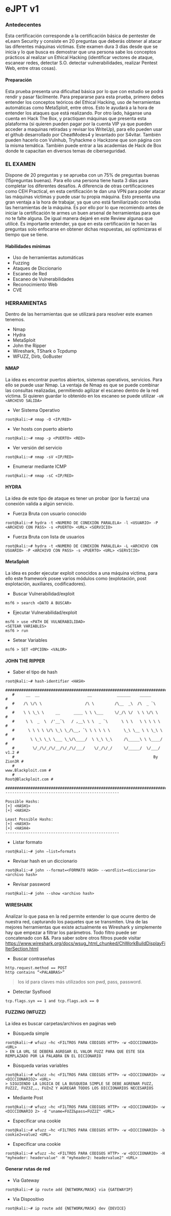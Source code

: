 # eJPT v1

### **Antedecentes**
Esta certificación corresponde a la certificación básica de pentester de eLearn Security y consiste en 20 preguntas que deberás obtener al atacar las diferentes máquinas víctimas. Este examen dura 3 días desde que se inicia y lo que busca es demostrar que una persona sabe los conceptos prácticos al realizar un Ethical Hacking (identificar vectores de ataque, escanear redes, detectar S.O. detectar vulnerabilidades, realizar Pentest Web, entre otras cosas).

#### Preparación
Esta prueba presenta una dificultad básica por lo que con estudio se podrá rendir y pasar fácilmente. Para prepararse para esta prueba, primero debes entender los conceptos teóricos del Ethical Hacking, uso de herramientas automáticas como MetaSploit, entre otros. Esto le ayudará a la hora de entender los ataques que está realizando. Por otro lado, háganse una cuenta en Hack The Box, y practiquen máquinas que presenta esta plataforma (si quieren pueden pagar por la cuenta VIP ya que pueden acceder a maquinas retiradas y revisar los WriteUp), para ello pueden usar el github desarrollado por CheatModes4 y levantado por S4vitar. También pueden hacerlo con Vulnhub, Tryhackme o Hackzone que son página con la misma temática. También puede entrar a las academias de Hack de Box donde te capacitan en diversos temas de ciberseguridad.

### **EL EXAMEN**
Dispone de 20 preguntas y se aprueba con un 75% de preguntas buenas (15preguntas buenas). Para ello una persona tiene hasta 3 días para completar los diferentes desafíos. A diferencia de otras certificaciones como CEH Practical, en esta certificación te dan una VPN para poder atacar las máquinas víctimas y puede usar tu propia máquina. Esto presenta una gran ventaja a la hora de trabajar, ya que uno está familiarizado con todas las herramientas de la máquina. Es por ello por lo que recomiendo antes de iniciar la certificación te armes un buen arsenal de herramientas para que no te falte alguna. De igual manera dejaré en este Review algunas que utilicé.
Es importante entender, ya que en esta certificación te hacen las preguntas solo enfocarse en obtener dichas respuestas, así optimizaras el tiempo que se tiene.

#### **Habilidades mínimas**
- Uso de herramientas automáticas
- Fuzzing
- Ataques de Diccionario
- Escaneo de Red
- Escaneo de Vulnerabilidades
- Reconocimiento Web
- CVE


### **HERRAMIENTAS**
Dentro de las herramientas que se utilizará para resolver este examen tenemos.

- Nmap
- Hydra
- MetaSploit
- John the Ripper
- Wireshark, TShark o Tcpdump
- WFUZZ, Dirb, GoBuster


#### **NMAP**
La idea es encontrar puertos abiertos, sistemas operativos, servicios. Para ello se puede usar Nmap. La ventaja de Nmap es que se puede combinar las consultas realizadas, permitiendo agilizar el escaneo dentro de la red víctima. Si quieren guardar lo obtenido en los escaneo se puede utilizar `-oN <ARCHIVO SALIDA>`
   
- Ver Sistema Operativo
```
root@kali:~# nmap -O <IP/RED>
```
- Ver hosts con puerto abierto
```
root@kali:~# nmap -p <PUERTO> <RED>
```
- Ver versión del servicio
```
root@kali:~# nmap -sV <IP/RED>
```
- Enumerar mediante ICMP
```
root@kali:~# nmap -sC <IP/RED>
```

#### **HYDRA**
La idea de este tipo de ataque es tener un probar (por la fuerza) una conexión valida a algún servicio.

- Fuerza Bruta con usuario conocido
```
root@kali:~# hydra -t <NUMERO DE CONEXIÓN PARALELA> -l <USUARIO> -P <ARCHIVO CON PASS> -s <PUERTO> <URL> <SERVICIO>
```
- Fuerza Bruta con lista de usuarios
```
root@kali:~# hydra -t <NUMERO DE CONEXIÓN PARALELA> -L <ARCHIVO CON USUARIO> -P <ARCHIVO CON PASS> -s <PUERTO> <URL> <SERVICIO>
```

#### **MetaSploit**
La idea es poder ejecutar exploit conocidos a una máquina víctima, para ello este framework posee varios módulos como (explotación, post explotación, auxiliares, codificadores).
- Buscar Vulnerabilidad/exploit
```
msf6 > search <DATO A BUSCAR>
```

- Ejecutar Vulnerabilidad/exploit
```
msf6 > use <PATH DE VULNERABILIDAD>
<SETEAR VARIABLES>
msf6 > run
```
- Setear Variables
```
msf6 > SET <OPCIÓN> <VALOR>
```

#### **JOHN THE RIPPER**
- Saber el tipo de hash
```
root@kali:~# hash-identifier <HASH>
   #########################################################################
   #     __  __                     __           ______    _____           #
   #    /\ \/\ \                   /\ \         /\__  _\  /\  _ `\         #
   #    \ \ \_\ \     __      ____ \ \ \___     \/_/\ \/  \ \ \/\ \        #
   #     \ \  _  \  /'__`\   / ,__\ \ \  _ `\      \ \ \   \ \ \ \ \       #
   #      \ \ \ \ \/\ \_\ \_/\__, `\ \ \ \ \ \      \_\ \__ \ \ \_\ \      #
   #       \ \_\ \_\ \___ \_\/\____/  \ \_\ \_\     /\_____\ \ \____/      #
   #        \/_/\/_/\/__/\/_/\/___/    \/_/\/_/     \/_____/  \/___/  v1.2 #
   #                                                             By Zion3R #
   #                                                    www.Blackploit.com #
   #                                                   Root@Blackploit.com #
   #########################################################################
--------------------------------------------------

Possible Hashs:
[+] <HASH1>
[+] <HASH2>

Least Possible Hashs:
[+] <HASH3>
[+] <HASH4>
--------------------------------------------------
```

- Listar formato
```
root@kali:~# john –list=formats
```
- Revisar hash en un diccionario
```
root@kali:~# john --format=<FORMATO HASH> --wordlist=<diccionario> <archivo hash>
```
- Revisar password
```
root@kali:~# john --show <archivo hash>
```

#### **WIRESHARK**
Analizar lo que pasa en la red permite entender lo que ocurre dentro de nuestra red, capturando los paquetes que se transmiten.
Una de las mejores herramientas que existe actualmente es Wireshark y simplemente hay que empezar a filtrar los parámetros. Todo filtro puede ser concatenado con &&. Para saber sobre otros filtros puede visitar <a href="https://www.wireshark.org/docs/wsug_html_chunked/ChWorkBuildDisplayFilterSection.html" target="_blank">https://www.wireshark.org/docs/wsug_html_chunked/ChWorkBuildDisplayFilterSection.html</a> 

- Buscar contraseñas
```
http.request.method == POST
http contains “<PALABRAS>”
```
>los id para claves más utilizados son pwd, pass, password.
- Detectar Sysflood
```
tcp.flags.syn == 1 and tcp.flags.ack == 0
```
   
#### **FUZZING (WFUZZ)**
La idea es buscar carpetas/archivos en paginas web
   
- Búsqueda simple
```
root@kali:~# wfuzz –hc <FILTROS PARA CÓDIGOS HTTP> -w <DICCIONARIO> <URL>
> EN LA URL SE DEBERÁ AGREGAR EL VALOR FUZZ PARA QUE ESTE SEA REMPLAZADO POR LA PALABRA EN EL DICIONARIO
```
- Búsqueda varias variables 
```
root@kali:~# wfuzz –hc <FILTROS PARA CÓDIGOS HTTP> -w <DICCIONARIO> -w <DICCIONARIO2> <URL>
> SIGUIENDO LA LOGICA DE LA BUSQUEDA SIMPLE SE DEBE AGRENAR FUZZ, FUZ2Z, FUZ3Z,…, FUZnZ Y AGREGAR TODOS LOS DICCIONARIOS NECESARIOS
```
- Mediante Post
```
root@kali:~# wfuzz –hc <FILTROS PARA CÓDIGOS HTTP> -w <DICCIONARIO> -w <DICCIONARIO 2> -d "uname=FUZZ&pass=FUZ2Z" <URL>
```
- Especificar una cookie
```
root@kali:~# wfuzz –hc <FILTROS PARA CÓDIGOS HTTP> -w <DICCIONARIO> -b cookie2=value2 <URL>
```
- Especificar una cookie
```
root@kali:~# wfuzz –hc <FILTROS PARA CÓDIGOS HTTP> -w <DICCIONARIO> -H "myheader: headervalue" -H "myheader2: headervalue2" <URL>
```

#### **Generar rutas de red**
- Via Gateway
```
root@kali:~# ip route add {NETWORK/MASK} via {GATEWAYIP} 
```
- Via Dispositivo
```
root@kali:~# ip route add {NETWORK/MASK} dev {DEVICE} 
```
